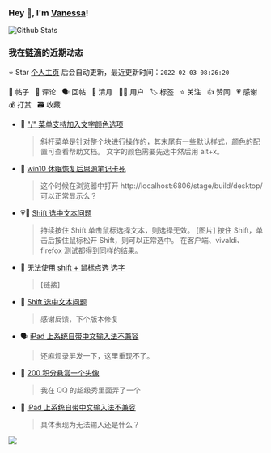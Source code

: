 ### Hey 👋, I'm [Vanessa](http://vanessa.b3log.org/)!

![Github Stats](https://github-readme-stats.vercel.app/api?username=Vanessa219&show_icons=true)

<!--events start -->

### 我在[链滴](https://ld246.com)的近期动态

⭐️ Star [个人主页](https://github.com/Vanessa219/Vanessa219) 后会自动更新，最近更新时间：`2022-02-03 08:26:20`

📝 帖子 &nbsp; 💬 评论 &nbsp; 🗣 回帖 &nbsp; 🌙 清月 &nbsp; 👨‍💻 用户 &nbsp; 🏷️ 标签 &nbsp; ⭐️ 关注 &nbsp; 👍 赞同 &nbsp; 💗 感谢 &nbsp; 💰 打赏 &nbsp; 🗃 收藏

* 💬 ["/" 菜单支持加入文字颜色选项](https://ld246.com/article/1640346338749/comment/1643781183409#comments)

  > 斜杆菜单是针对整个块进行操作的，其末尾有一些默认样式，颜色的配置可查看帮助文档。 文字的颜色需要先选中然后用 alt+x。
* 💬 [win10 休眠恢复后思源笔记卡死](https://ld246.com/article/1643437285849/comment/1643780903962#comments)

  > 这个时候在浏览器中打开 http://localhost:6806/stage/build/desktop/ 可以正常显示么？
* 💗📝 [Shift 选中文本问题](https://ld246.com/article/1643616786567)

  > 持续按住 Shift 单击鼠标选择文本，则选择无效。 [图片] 按住 Shift，单击后按住鼠标松开 Shift，则可以正常选中。 在客户端、vivaldi、firefox 测试都得到同样的结果。
* 💬 [无法使用 shift + 鼠标点选 选字](https://ld246.com/article/1643769626373/comment/1643779817465#comments)

  > [链接]
* 💬 [Shift 选中文本问题](https://ld246.com/article/1643616786567/comment/1643705200108#comments)

  > 感谢反馈，下个版本修复
* 🗣 [iPad 上系统自带中文输入法不兼容](https://ld246.com/article/1643473862873/comment/1643623753114#comments)

  > 还麻烦录屏发一下，这里重现不了。
* 💬 [200 积分悬赏一个头像](https://ld246.com/article/1529376409516/comment/1643607010059#comments)

  > 我在 QQ 的超级秀里面弄了一个
* 💬 [iPad 上系统自带中文输入法不兼容](https://ld246.com/article/1643473862873/comment/1643544865752#comments)

  > 具体表现为无法输入还是什么？


<!--events end -->

<a title="Hits" target="_blank" href="https://github.com/Vanessa219/Vanessa219"><img src="https://hits.b3log.org/Vanessa219/Vanessa219.svg"></a>
